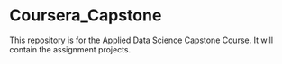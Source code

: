 # Coursera_Capstone
This repository is for the Applied Data Science Capstone Course. It will contain the assignment projects.
